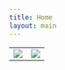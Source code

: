 ```yaml
---
title: Home
layout: main
---
```


<center>
<table>
<tr><td>


<img src="http://openscience.us/img/jigsaw0.jpg">

</td><td>

<img  src="http://openscience.us/img/files0.jpg">

</td></tr></table>
</center>


